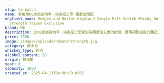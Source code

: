 ```yaml
---
slug: hb-batch
name: 蘇格蘭HB原酒高地單一純麥威士忌 獨獻台灣版
englisht_name: Hedges and Butler Highland Single Malt Scotch Whisky Batch
  Strength Taiwan Exclusive
brand: HB
description: 此HB原酒高地單一純麥威士忌受到英國喬治五世的啟發，展現極致細膩的釀造工藝，首發限量裝瓶，全球獨獻台灣，值得收藏。此款威士忌採用非冷凝過濾法裝瓶，能保留原酒強烈的酒酯與醇香，酒精度高達58%並完美原汁原味展現高地酒廠釀造出濃郁、複雜、醇厚香氣威士忌的風格。深泥煤金黃琥珀色澤，帶有奶油糖果、太妃焦糖香氣，伴隨些微辛香胡椒及新鮮水果交織尾韻，以及無盡綿長的餘韻，口感均衡豐富，令人難忘。
price: 1300
image: /images/uploads/hbbatchstrength.jpg
category: 威士忌
whiskey_type: 原酒
alcohol_content: 58
origin: 蘇格蘭
year: 0
capacity: 1000
created_at: 2025-04-13T04:08:00.000Z
---
```

